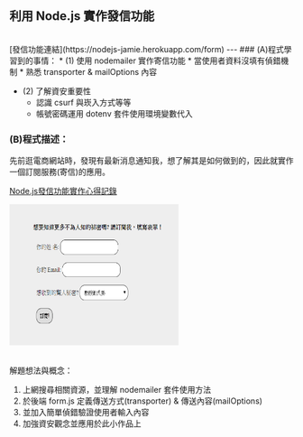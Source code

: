 ## 利用 Node.js 實作發信功能
  <br/>
[發信功能連結](https://nodejs-jamie.herokuapp.com/form)
---
### (A)程式學習到的事情：
* (1) 使用 nodemailer 實作寄信功能
  * 當使用者資料沒填有偵錯機制
  * 熟悉 transporter & mailOptions 內容 

* (2) 了解資安重要性
  * 認識 csurf 與崁入方式等等
  * 帳號密碼運用 dotenv 套件使用環境變數代入


### (B)程式描述：
先前逛電商網站時，發現有最新消息通知我，想了解其是如何做到的，因此就實作一個訂閱服務(寄信)的應用。

[Node.js發信功能實作心得記錄](https://reurl.cc/W4WvNk)


<img src="./發信.PNG" alt="訂閱服務" width="300" height="250" />
<br/><br/>


解題想法與概念：
1. 上網搜尋相關資源，並理解 nodemailer 套件使用方法
2. 於後端 form.js 定義傳送方式(transporter) & 傳送內容(mailOptions) 
3. 並加入簡單偵錯驗證使用者輸入內容
4. 加強資安觀念並應用於此小作品上